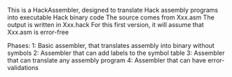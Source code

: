 This is a HackAssembler, designed to translate Hack assembly programs into executable Hack binary code
The source comes from Xxx.asm
The output is written in Xxx.hack
For this first version, it will assume that Xxx.asm is error-free

Phases:
1: Basic assembler, that translates assembly into binary without symbols
2: Assembler that can add labels to the symbol table
3: Assembler that can translate any assembly program
4: Assembler that can have error-validations